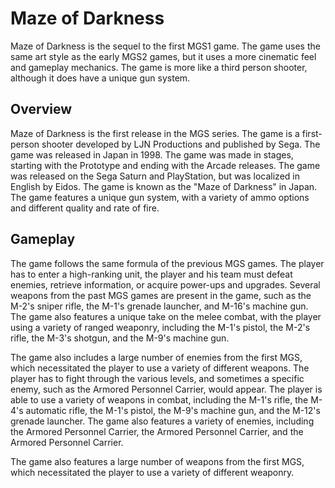 # Maze of Darkness

Maze of Darkness is the sequel to the first MGS1 game. The game uses the same art style as the early MGS2 games, but it uses a more cinematic feel and gameplay mechanics. The game is more like a third person shooter, although it does have a unique gun system.

## Overview



Maze of Darkness is the first release in the MGS series. The game is a first-person shooter developed by LJN Productions and published by Sega. The game was released in Japan in 1998. The game was made in stages, starting with the Prototype and ending with the Arcade releases. The game was released on the Sega Saturn and PlayStation, but was localized in English by Eidos. The game is known as the "Maze of Darkness" in Japan. The game features a unique gun system, with a variety of ammo options and different quality and rate of fire.

## Gameplay



The game follows the same formula of the previous MGS games. The player has to enter a high-ranking unit, the player and his team must defeat enemies, retrieve information, or acquire power-ups and upgrades. Several weapons from the past MGS games are present in the game, such as the M-2's sniper rifle, the M-1's grenade launcher, and M-16's machine gun. The game also features a unique take on the melee combat, with the player using a variety of ranged weaponry, including the M-1's pistol, the M-2's rifle, the M-3's shotgun, and the M-9's machine gun.

The game also includes a large number of enemies from the first MGS, which necessitated the player to use a variety of different weapons. The player has to fight through the various levels, and sometimes a specific enemy, such as the Armored Personnel Carrier, would appear. The player is able to use a variety of weapons in combat, including the M-1's rifle, the M-4's automatic rifle, the M-1's pistol, the M-9's machine gun, and the M-12's grenade launcher. The game also features a variety of enemies, including the Armored Personnel Carrier, the Armored Personnel Carrier, and the Armored Personnel Carrier.

The game also features a large number of weapons from the first MGS, which necessitated the player to use a variety of different weaponry.